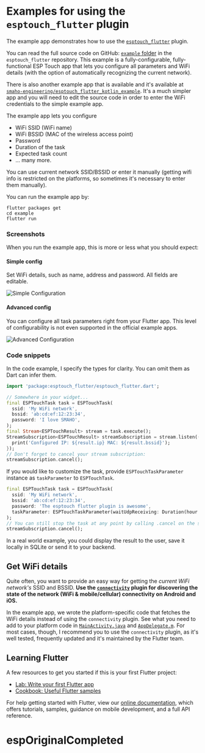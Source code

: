 # Examples for using the `esptouch_flutter` plugin

The example app demonstrates how to use the [`esptouch_flutter`](https://pub.dev/packages/esptouch_flutter) plugin.

You can read the full source code on GitHub: [`example` folder](https://github.com/smaho-engineering/esptouch_flutter/tree/master/example) in the `esptouch_flutter` repository. This example is a fully-configurable, fully-functional ESP Touch app that lets you configure all parameters and WiFi details (with the option of automatically recognizing the current network).

There is also another example app that is available and it's available at [`smaho-engineering/esptouch_flutter_kotlin_example`](https://github.com/smaho-engineering/esptouch_flutter_kotlin_example). It's a much simpler app and you will need to edit the source code in order to enter the WiFi credentials to the simple example app.

The example app lets you configure

* WiFi SSID (WiFi name)
* WiFi BSSID (MAC of the wireless access point)
* Password
* Duration of the task
* Expected task count
* ... many more.

You can use current network SSID/BSSID or enter it manually (getting wifi info is restricted on the platforms, so sometimes it's necessary to enter them manually).

You can run the example app by:

```
flutter packages get
cd example
flutter run
```

### Screenshots

When you run the example app, this is more or less what you should expect:


#### Simple config

Set WiFi details, such as name, address and password. All fields are editable.

![Simple Configuration](https://github.com/smaho-engineering/esptouch_flutter/raw/master/example/screenshots/simple_config.png)


#### Advanced config

You can configure all task parameters right from your Flutter app. This level of configurability is not even supported in the official example apps.

![Advanced Configuration](https://github.com/smaho-engineering/esptouch_flutter/raw/master/example/screenshots/advanced_config.png)


### Code snippets

In the code example, I specify the types for clarity. You can omit them as Dart can infer them.

```dart
import 'package:esptouch_flutter/esptouch_flutter.dart';

// Somewhere in your widget...
final ESPTouchTask task = ESPTouchTask(
  ssid: 'My WiFi network',
  bssid: 'ab:cd:ef:12:23:34',
  password: 'I love SMAHO',
);
final Stream<ESPTouchResult> stream = task.execute();
StreamSubscription<ESPTouchResult> streamSubscription = stream.listen((ESPTouchResult result) {
  print('Configured IP: ${result.ip} MAC: ${result.bssid}');
});
// Don't forget to cancel your stream subscription:
streamSubscription.cancel();
```

If you would like to customize the task, provide `ESPTouchTaskParameter` instance as `taskParameter` to `ESPTouchTask`.

```dart
final ESPTouchTask task = ESPTouchTask(
  ssid: 'My WiFi network',
  bssid: 'ab:cd:ef:12:23:34',
  password: 'The esptouch flutter plugin is awesome',
  taskParameter: ESPTouchTaskParameter(waitUdpReceiving: Duration(hour: 12)),
);
// You can still stop the task at any point by calling .cancel on the stream subscription:
streamSubscription.cancel();
```

In a real world example, you could display the result to the user, save it locally in SQLite or send it to your backend.

## Get WiFi details

Quite often, you want to provide an easy way for getting the *current WiFi network's* SSID and BSSID. **Use the [`connectivity`](https://pub.dev/packages/connectivity) plugin for discovering the state of the network (WiFi & mobile/cellular) connectivity on Android and iOS.**

In the example app, we wrote the platform-specific code that fetches the WiFi details instead of using the `connectivity` plugin. See what you need to add to your platform code in [`MainActivity.java`](https://github.com/smaho-engineering/esptouch_flutter/blob/master/example/android/app/src/main/java/com/smaho/eng/esptouchexample/MainActivity.java) and [`AppDelegate.m`](https://github.com/smaho-engineering/esptouch_flutter/blob/master/example/ios/Runner/AppDelegate.m). For most cases, though, I recommend you to use the `connectivity` plugin, as it's well tested, frequently updated and it's maintained by the Flutter team.

## Learning Flutter

A few resources to get you started if this is your first Flutter project:

- [Lab: Write your first Flutter app](https://flutter.io/docs/get-started/codelab)
- [Cookbook: Useful Flutter samples](https://flutter.io/docs/cookbook)

For help getting started with Flutter, view our
[online documentation](https://flutter.io/docs), which offers tutorials,
samples, guidance on mobile development, and a full API reference.
# espOriginalCompleted
